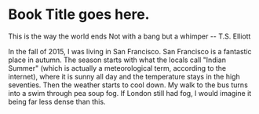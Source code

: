 # Book Title goes here.

  This is the way the world ends
  Not with a bang but a whimper
    -- T.S. Elliott

In the fall of 2015, I was living in San Francisco. San Francisco is a fantastic place in autumn. The season starts with what the locals call "Indian Summer" (which is actually a meteorological term, according to the internet), where it is sunny all day and the temperature stays in the high seventies. Then the weather starts to cool down. My walk to the bus turns into a swim through pea soup fog. If London still had fog, I would imagine it being far less dense than this.
